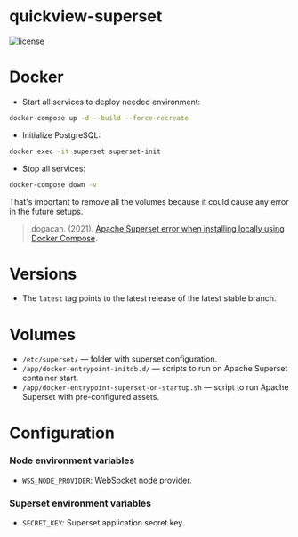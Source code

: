 # quickview-superset

[![license](https://img.shields.io/:license-Apache%202-blue.svg)](https://www.apache.org/licenses/LICENSE-2.0.txt)

# Docker

- Start all services to deploy needed environment:

```bash
docker-compose up -d --build --force-recreate
```

- Initialize PostgreSQL:

```bash
docker exec -it superset superset-init
```

- Stop all services:

```bash
docker-compose down -v
```

That's important to remove all the volumes because it could cause any error in the future setups.
> dogacan. (2021). [Apache Superset error when installing locally using Docker Compose](https://stackoverflow.com/questions/68060234/apache-superset-error-when-installing-locally-using-docker-compose).

# Versions

- The `latest` tag points to the latest release of the latest stable branch.

# Volumes

- `/etc/superset/` — folder with superset configuration.
- `/app/docker-entrypoint-initdb.d/` — scripts to run on Apache Superset container start.
- `/app/docker-entrypoint-superset-on-startup.sh` — script to run Apache Superset with pre-configured assets.

# Configuration

### Node environment variables

- `WSS_NODE_PROVIDER`: WebSocket node provider. 

### Superset environment variables

- `SECRET_KEY`: Superset application secret key.
